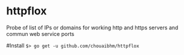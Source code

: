 # httpflox
Probe of list of IPs or domains for working http and https servers and commun web service ports

#Install
``` $> go get -u github.com/chouaibhm/httpflox ```
